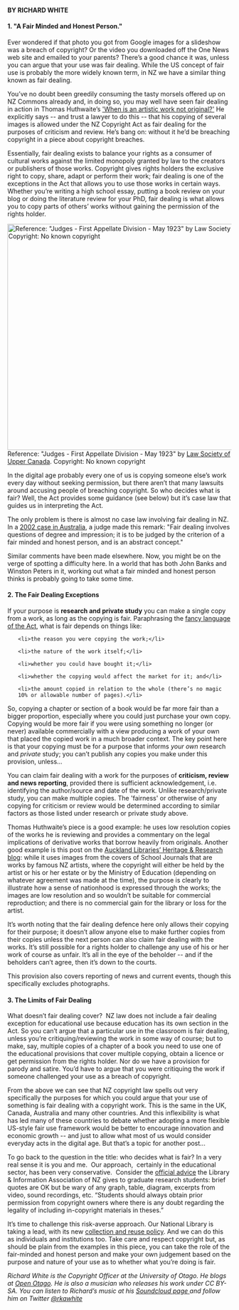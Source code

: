 <html><body><h4><strong>BY RICHARD WHITE</strong></h4>

<h4>1. "A Fair Minded and Honest Person."</h4>

Ever wondered if that photo you got from Google images for a slideshow was a breach of copyright? Or the video you downloaded off the One News web site and emailed to your parents? There’s a good chance it was, unless you can argue that your use was fair dealing. While the US concept of fair use is probably the more widely known term, in NZ we have a similar thing known as fair dealing.



You’ve no doubt been greedily consuming the tasty morsels offered up on NZ Commons already and, in doing so, you may well have seen fair dealing in action in Thomas Huthwaite’s <a href="http://nzcommons.org.nz/project/artistic-work-original/">'When is an artistic work not original?'</a> He explicitly says -- and trust a lawyer to do this -- that his copying of several images is allowed under the NZ Copyright Act as fair dealing for the purposes of criticism and review. He’s bang on: without it he’d be breaching copyright in a piece about copyright breaches.



Essentially, fair dealing exists to balance your rights as a consumer of cultural works against the limited monopoly granted by law to the creators or publishers of those works. Copyright gives rights holders the exclusive right to copy, share, adapt or perform their work; fair dealing is one of the exceptions in the Act that allows you to use those works in certain ways. Whether you’re writing a high school essay, putting a book review on your blog or doing the literature review for your PhD, fair dealing is what allows you to copy parts of others’ works without gaining the permission of the rights holder.



<a href="/wp-content/uploads/2014/08/5818724469_d1b889196d_z.jpg"><img class="size-full wp-image-308" src="/wp-content/uploads/2014/08/5818724469_d1b889196d_z.jpg" alt='Reference: "Judges - First Appellate Division - May 1923" by Law Society of Upper Canada. Copyright: No known copyright' width="640" height="507"></a> Reference: "Judges - First Appellate Division - May 1923" by <a href="https://flic.kr/p/9Sbu4F" target="_blank">Law Society of Upper Canada</a>. Copyright: No known copyright



In the digital age probably every one of us is copying someone else’s work every day without seeking permission, but there aren’t that many lawsuits around accusing people of breaching copyright. So who decides what is fair? Well, the Act provides some guidance (see below) but it’s case law that guides us in interpreting the Act.



The only problem is there is almost no case law involving fair dealing in NZ. In a <a href="http://www.austlii.edu.au/au/cases/cth/FCAFC/2002/146.html">2002 case in Australia</a>, a judge made this remark: "Fair dealing involves questions of degree and impression; it is to be judged by the criterion of a fair minded and honest person, and is an abstract concept."



Similar comments have been made elsewhere. Now, you might be on the verge of spotting a difficulty here. In a world that has both John Banks and Winston Peters in it, working out what a fair minded and honest person thinks is probably going to take some time.

<h4>2. The Fair Dealing Exceptions</h4>

If your purpose is <b>research and private study</b> you can make a single copy from a work, as long as the copying is fair. Paraphrasing the <a href="http://www.legislation.govt.nz/act/public/1994/0143/latest/DLM345962.html">fancy language of the Act</a>, what is fair depends on things like:

<ul>

	<li>the reason you were copying the work;</li>

	<li>the nature of the work itself;</li>

	<li>whether you could have bought it;</li>

	<li>whether the copying would affect the market for it; and</li>

	<li>the amount copied in relation to the whole (there’s no magic 10% or allowable number of pages).</li>

</ul>

So, copying a chapter or section of a book would be far more fair than a bigger proportion, especially where you could just purchase your own copy. Copying would be more fair if you were using something no longer (or never) available commercially with a view producing a work of your own that placed the copied work in a much broader context. The key point here is that your copying must be for a purpose that informs <i>your own</i> research and <i>private </i>study; you can’t publish any copies you make under this provision, unless...



You can claim fair dealing with a work for the purposes of <b>criticism, review and news reporting</b>, provided there is sufficient acknowledgement, i.e. identifying the author/source and date of the work. Unlike research/private study, you can make multiple copies. The 'fairness' or otherwise of any copying for criticism or review would be determined according to similar factors as those listed under research or private study above.



Thomas Huthwaite’s piece is a good example: he uses low resolution copies of the works he is reviewing and provides a commentary on the legal implications of derivative works that borrow heavily from originals. Another good example is this post on the <a href="http://heritageetal.blogspot.co.nz/2013/10/the-school-journal.html">Auckland Libraries’ Heritage &amp; Research blog</a>: while it uses images from the covers of School Journals that are works by famous NZ artists, where the copyright will either be held by the artist or his or her estate or by the Ministry of Education (depending on whatever agreement was made at the time), the purpose is clearly to illustrate how a sense of nationhood is expressed through the works; the images are low resolution and so wouldn’t be suitable for commercial reproduction; and there is no commercial gain for the library or loss for the artist.



It’s worth noting that the fair dealing defence here only allows their copying for their purpose; it doesn’t allow anyone else to make further copies from their copies unless the next person can also claim fair dealing with the works. It’s still possible for a rights holder to challenge any use of his or her work of course as unfair. It’s all in the eye of the beholder -- and if the beholders can’t agree, then it’s down to the courts.



This provision also covers reporting of news and current events, though this specifically excludes photographs.

<h4>3. The Limits of Fair Dealing</h4>

What doesn’t fair dealing cover?  NZ law does not include a fair dealing exception for educational use because education has its own section in the Act. So you can’t argue that a particular use in the classroom is fair dealing, unless you’re critiquing/reviewing the work in some way of course; but to make, say, multiple copies of a chapter of a book you need to use one of the educational provisions that cover multiple copying, obtain a licence or get permission from the rights holder. Nor do we have a provision for parody and satire. You’d have to argue that you were critiquing the work if someone challenged your use as a breach of copyright.



From the above we can see that NZ copyright law spells out very specifically the purposes for which you could argue that your use of something is fair dealing with a copyright work. This is the same in the UK, Canada, Australia and many other countries. And this inflexibility is what has led many of these countries to debate whether adopting a more flexible US-style fair use framework would be better to encourage innovation and economic growth -- and just to allow what most of us would consider everyday acts in the digital age. But that’s a topic for another post...



To go back to the question in the title: who decides what is fair? In a very real sense it is you and me.  Our approach,  certainly in the educational sector, has been very conservative.  Consider the <a href="http://www.lianza.org.nz/resources/copyright/guidelines/copyright-guidelines-research-students">official advice</a> the Library &amp; Information Association of NZ gives to graduate research students: brief quotes are OK but be wary of any graph, table, diagram, excerpts from video, sound recordings, etc. “Students should always obtain prior permission from copyright owners where there is any doubt regarding the legality of including in-copyright materials in theses.”



It’s time to challenge this risk-averse approach. Our National Library is taking a lead, with its new <a href="http://natlib.govt.nz/about-us/strategy-and-policy/collection-use-and-reuse-policy">collection and reuse policy</a>. And we can do this as individuals and institutions too. Take care and respect copyright but, as should be plain from the examples in this piece, you can take the role of the fair-minded and honest person and make your own judgement based on the purpose and nature of your use as to whether what you’re doing is fair.



<em>Richard White is the Copyright Officer at the University of Otago. He blogs at <a href="https://blogs.otago.ac.nz/openotago/" target="_blank">Open Otago</a>. He is also a musician who releases his work under CC BY-SA. You can listen to Richard’s music at his <a href="http://soundcloud.com/mermaidguitar">Soundcloud page </a>and follow him on Twitter <a href="https://twitter.com/rkawhite" target="_blank">@rkawhite</a> </em></body></html>